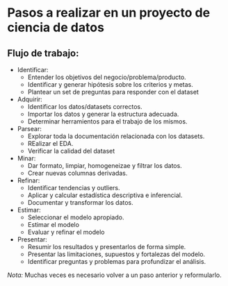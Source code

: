 # Pasos a realizar en un proyecto de ciencia de datos

## Flujo de trabajo:

- Identificar: 
    - Entender los objetivos del negocio/problema/producto. 
    - Identificar y generar hipótesis sobre los criterios y metas.
    - Plantear un set de preguntas para responder con el dataset
- Adquirir:
    - Identificar los datos/datasets correctos.
    - Importar los datos y generar la estructura adecuada.
    - Determinar herramientos para el trabajo de los mismos.
- Parsear:
    - Explorar toda la documentación relacionada con los datasets.
    - REalizar el EDA.
    - Verificar la calidad del dataset
- Minar:
    - Dar formato, limpiar, homogeneizae y filtrar los datos.
    - Crear nuevas columnas derivadas.
- Refinar:
    - Identificar tendencias y outliers.
    - Aplicar y calcular estadística descriptiva e inferencial.
    - Documentar y transformar los datos.
- Estimar:
    - Seleccionar el modelo apropiado.
    - Estimar el modelo
    - Evaluar y refinar el modelo
- Presentar:
    - Resumir los resultados y presentarlos de forma simple.
    - Presentar las limitaciones, supuestos y fortalezas del modelo.
    - Identificar preguntas y problemas para profundizar el análisis.

*Nota:* Muchas veces es necesario volver a un paso anterior y reformularlo.